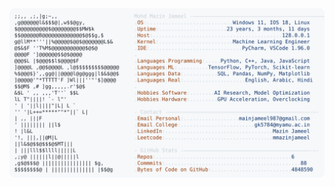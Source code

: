 <picture>
  <source srcset="https://raw.githubusercontent.com/mmazinjameel/mmazinjameel/main/dark_mode.svg?v=1739743672" media="(prefers-color-scheme: dark)">
  <img src="https://raw.githubusercontent.com/mmazinjameel/mmazinjameel/main/light_mode.svg?v=1739743672">
</picture>
